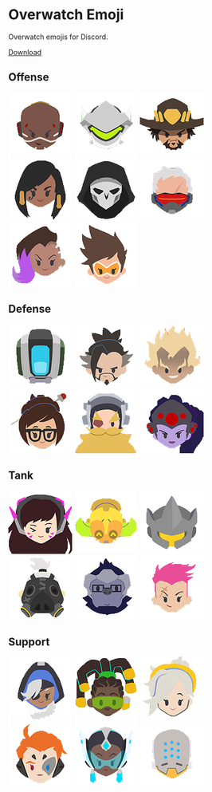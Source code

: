 # Overwatch Emoji
Overwatch emojis for Discord.

[Download](https://github.com/Kala30/overwatch-emoji/archive/master.zip)

## Offense
![Doomfist](Heroes/doomfist.png) ![Genji](Heroes/genji.png) ![McCree](Heroes/mccree.png) ![Pharah](Heroes/pharah.png) ![Reaper](Heroes/reaper.png) ![Soldier 76](Heroes/soldier_76.png) ![Sombra](Heroes/sombra.png) ![Tracer](Heroes/tracer.png)

## Defense
![Bastion](Heroes/bastion.png) ![Hanzo](Heroes/hanzo.png) ![Junkrat](Heroes/junkrat.png) ![Mei](Heroes/mei.png) ![Torbjorn](Heroes/torbjorn.png) ![Widowmaker](Heroes/widowmaker.png)

## Tank
![D.Va](Heroes/d.va.png) ![Orisa](Heroes/orisa.png) ![Reinhardt](Heroes/reinhardt.png) ![](Heroes/roadhog.png) ![Winston](Heroes/winston.png) ![Zarya](Heroes/zarya.png)

## Support
![Ana](Heroes/ana.png) ![Lucio](Heroes/lucio.png) ![Mercy](Heroes/mercy.png) ![Moira](Heroes/moira.png) ![Symmetra](Heroes/symmetra.png) ![Zenyatta](Heroes/zenyatta.png)